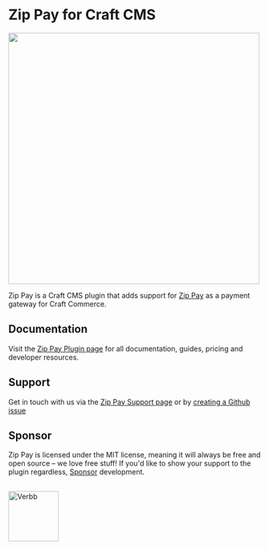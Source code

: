 # Zip Pay for Craft CMS
<img width="500" src="https://verbb.imgix.net/plugins/zip-pay/zip-pay-social-card.png?v=2">

Zip Pay is a Craft CMS plugin that adds support for [Zip Pay](https://zip.co/au) as a payment gateway for Craft Commerce.

## Documentation
Visit the [Zip Pay Plugin page](https://verbb.io/craft-plugins/zip-pay) for all documentation, guides, pricing and developer resources.

## Support
Get in touch with us via the [Zip Pay Support page](https://verbb.io/craft-plugins/zip-pay/support) or by [creating a Github issue](https://github.com/verbb/zip-pay/issues)

## Sponsor
Zip Pay is licensed under the MIT license, meaning it will always be free and open source – we love free stuff! If you'd like to show your support to the plugin regardless, [Sponsor](https://github.com/sponsors/verbb) development.

<h2></h2>

<a href="https://verbb.io" target="_blank">
    <img width="100" src="https://verbb.io/assets/img/verbb-pill.svg" alt="Verbb">
</a>

